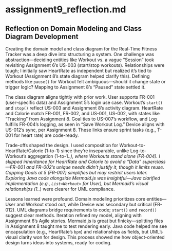 # assignment9_reflection.md

## Reflection on Domain Modeling and Class Diagram Development

Creating the domain model and class diagram for the Real-Time Fitness Tracker was a deep dive into structuring a system. One challenge was abstraction—deciding entities like Workout vs. a vague “Session” took revisiting Assignment 6’s US-003 (start/stop workouts). Relationships were tough; I initially saw HeartRate as independent but realized it’s tied to Workout (Assignment 8’s state diagram helped clarify this). Defining methods like `pause()` for Workout felt ambiguous—should it change state or trigger logic? Mapping to Assignment 8’s “Paused” state settled it.

The class diagram aligns tightly with prior work. User supports FR-001 (user-specific data) and Assignment 5’s login use case. Workout’s `start()` and `stop()` reflect US-003 and Assignment 8’s activity diagram. HeartRate and Calorie match FR-001, FR-002, and US-001, US-002, with states like “Tracking” from Assignment 8. Goal ties to US-007’s workflow, and Log fulfills FR-004’s logging, as seen in “Save Workout Log.” Device aligns with US-012’s sync, per Assignment 8. These links ensure sprint tasks (e.g., T-001 for heart rate) are code-ready.

Trade-offs shaped the design. I used composition for Workout-to-HeartRate/Calorie (1-to-1) since they’re inseparable, unlike Log-to-Workout’s aggregation (1-to-1..*), where Workouts stand alone (FR-004). I skipped inheritance for HeartRate and Calorie to avoid a “Data” superclass—FR-001 and FR-002’s unique needs didn’t justify it, though it limits reuse. Capping Goals at 5 (FR-007) simplifies but may restrict users later. Exploring Java code alongside Mermaid.js was insightful—Java clarified implementation (e.g., `List<Workout>` for User), but Mermaid’s visual relationships (1..*) were clearer for UML compliance.

Lessons learned were profound. Domain modeling prioritizes core entities—User and Workout stood out, while Device was secondary but critical (FR-012). UML diagrams bridge requirements to code; `start()` and `record()` suggest clear methods. Iteration refined my model, aligning with Assignment 6’s Agile stories. Mermaid.js is great but finicky—splitting files in Assignment 8 taught me to test rendering early. Java code helped me see encapsulation (e.g., HeartRate’s `bpm`) and relationships as fields, but UML’s visual clarity won for design. This process showed me how object-oriented design turns ideas into systems, ready for coding.


